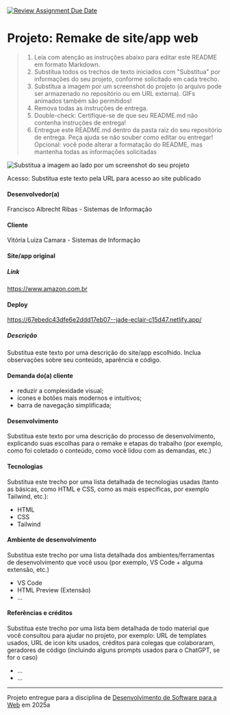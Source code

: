 [![Review Assignment Due Date](https://classroom.github.com/assets/deadline-readme-button-22041afd0340ce965d47ae6ef1cefeee28c7c493a6346c4f15d667ab976d596c.svg)](https://classroom.github.com/a/-0GsTofh)

# Projeto: Remake de site/app web

> 1. Leia com atenção as instruções abaixo para editar este README em formato Markdown.
> 2. Substitua todos os trechos de texto iniciados com "Substitua" por informações do seu projeto, conforme solicitado em cada trecho.
> 3. Substitua a imagem por um screenshot do projeto (o arquivo pode ser armazenado no repositório ou em URL externa). GIFs animados também são permitidos!
> 4. Remova todas as instruções de entrega.
> 5. Double-check: Certifique-se de que seu README.md não contenha instruções de entrega!
> 6. Entregue este README.md dentro da pasta raiz do seu repositório de entrega. Peça ajuda se não souber como editar ou entregar!
>    Opcional: você pode alterar a formatação do README, mas mantenha todas as informações solicitadas

![Substitua a imagem ao lado por um screenshot do seu projeto](img/chops-ux-step-4.png "Screenshot do projeto. Imagem temporária extraída de https://mdswanson.com/static/chops-ux-step-4.png")

Acesso: Substitua este texto pela URL para acesso ao site publicado

#### Desenvolvedor(a)

Francisco Albrecht Ribas - Sistemas de Informação

#### Cliente

Vitória Luiza Camara - Sistemas de Informação

#### Site/app original

##### Link

https://www.amazon.com.br

#### Deploy

https://67ebedc43dfe6e2ddd17eb07--jade-eclair-c15d47.netlify.app/

##### Descrição

Substitua este texto por uma descrição do site/app escolhido. Inclua observações sobre seu conteúdo, aparência e código.

#### Demanda do(a) cliente

- reduzir a complexidade visual;
- ícones e botões mais modernos e intuitivos;
- barra de navegação simplificada;

#### Desenvolvimento

Substitua este texto por uma descrição do processo de desenvolvimento, explicando suas escolhas para o remake e etapas do trabalho (por exemplo, como foi coletado o conteúdo, como você lidou com as demandas, etc.)

#### Tecnologias

Substitua este trecho por uma lista detalhada de tecnologias usadas (tanto as básicas, como HTML e CSS, como as mais específicas, por exemplo Tailwind, etc.):

- HTML
- CSS
- Tailwind

#### Ambiente de desenvolvimento

Substitua este trecho por uma lista detalhada dos ambientes/ferramentas de desenvolvimento que você usou (por exemplo, VS Code + alguma extensão, etc.)

- VS Code
- HTML Preview (Extensão)
- ...

#### Referências e créditos

Substitua este trecho por uma lista bem detalhada de todo material que você consultou para ajudar no projeto, por exemplo: URL de templates usados, URL de icon kits usados, créditos para colegas que colaboraram, geradores de código (incluindo alguns prompts usados para o ChatGPT, se for o caso)

- ...
- ...

---

Projeto entregue para a disciplina de [Desenvolvimento de Software para a Web](http://github.com/andreainfufsm/elc1090-2025a) em 2025a
